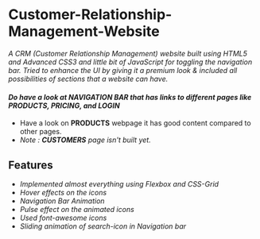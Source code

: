 # Customer-Relationship-Management-Website
*A  CRM (Customer Relationship Management) website built using HTML5 and Advanced CSS3 and little bit of JavaScript for toggling the navigation bar. Tried to enhance the UI by giving it a premium look & included all possibilities of sections that a website can have.*

#### *Do have a look at **NAVIGATION BAR** that has links to different pages like **PRODUCTS, PRICING, and LOGIN***
* Have a look on **PRODUCTS** webpage it has good content compared to other pages.
* *Note : **CUSTOMERS** page isn't built yet.*

## **Features**
* *Implemented almost everything using Flexbox and CSS-Grid*
* *Hover effects on the icons*
* *Navigation Bar Animation*
* *Pulse effect on the animated icons*
* *Used font-awesome icons*
* *Sliding animation of search-icon in Navigation bar*
